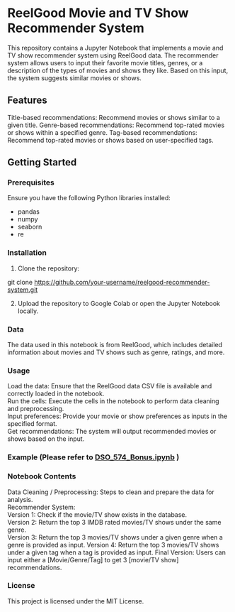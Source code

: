 # ReelGood Movie and TV Show Recommender System
This repository contains a Jupyter Notebook that implements a movie and TV show recommender system using ReelGood data. The recommender system allows users to input their favorite movie titles, genres, or a description of the types of movies and shows they like. Based on this input, the system suggests similar movies or shows.

## Features
Title-based recommendations: Recommend movies or shows similar to a given title.
Genre-based recommendations: Recommend top-rated movies or shows within a specified genre.
Tag-based recommendations: Recommend top-rated movies or shows based on user-specified tags.

## Getting Started
### Prerequisites
Ensure you have the following Python libraries installed:

- pandas
- numpy
- seaborn
- re

### Installation
1. Clone the repository:

git clone https://github.com/your-username/reelgood-recommender-system.git

2. Upload the repository to Google Colab or open the Jupyter Notebook locally.
### Data
The data used in this notebook is from ReelGood, which includes detailed information about movies and TV shows such as genre, ratings, and more.

### Usage
Load the data: Ensure that the ReelGood data CSV file is available and correctly loaded in the notebook.\
Run the cells: Execute the cells in the notebook to perform data cleaning and preprocessing.\
Input preferences: Provide your movie or show preferences as inputs in the specified format.\
Get recommendations: The system will output recommended movies or shows based on the input.
### Example (Please refer to [DSO_574_Bonus.ipynb](https://github.com/Jecoc907/Movie_Recommender_System/blob/main/DSO_574_Bonus.ipynb) )
### Notebook Contents
Data Cleaning / Preprocessing: Steps to clean and prepare the data for analysis.\
Recommender System:\
Version 1: Check if the movie/TV show exists in the database.\
Version 2: Return the top 3 IMDB rated movies/TV shows under the same genre.\
Version 3: Return the top 3 movies/TV shows under a given genre when a genre is provided as input.
Version 4: Return the top 3 movies/TV shows under a given tag when a tag is provided as input.
Final Version: Users can input either a [Movie/Genre/Tag] to get 3 [movie/TV show] recommendations.

### License
This project is licensed under the MIT License.

